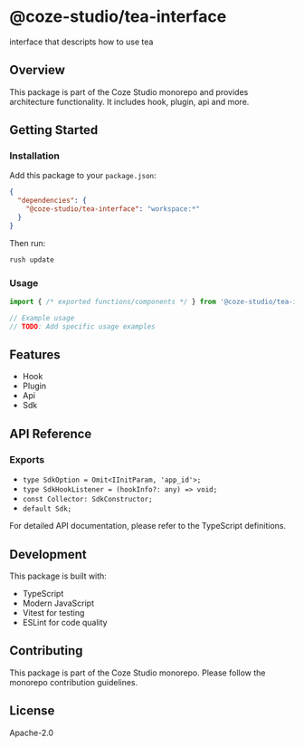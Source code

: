 # @coze-studio/tea-interface

interface that descripts how to use tea

## Overview

This package is part of the Coze Studio monorepo and provides architecture functionality. It includes hook, plugin, api and more.

## Getting Started

### Installation

Add this package to your `package.json`:

```json
{
  "dependencies": {
    "@coze-studio/tea-interface": "workspace:*"
  }
}
```

Then run:

```bash
rush update
```

### Usage

```typescript
import { /* exported functions/components */ } from '@coze-studio/tea-interface';

// Example usage
// TODO: Add specific usage examples
```

## Features

- Hook
- Plugin
- Api
- Sdk

## API Reference

### Exports

- `type SdkOption = Omit<IInitParam, 'app_id'>;`
- `type SdkHookListener = (hookInfo?: any) => void;`
- `const Collector: SdkConstructor;`
- `default Sdk;`


For detailed API documentation, please refer to the TypeScript definitions.

## Development

This package is built with:

- TypeScript
- Modern JavaScript
- Vitest for testing
- ESLint for code quality

## Contributing

This package is part of the Coze Studio monorepo. Please follow the monorepo contribution guidelines.

## License

Apache-2.0
